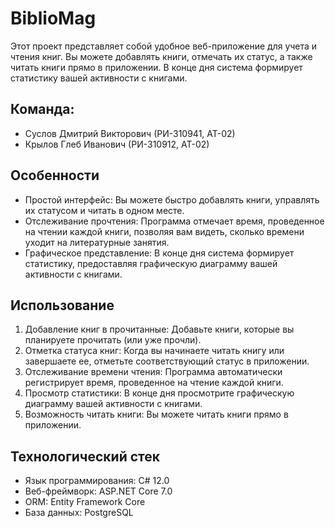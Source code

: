 # BiblioMag
Этот проект представляет собой удобное веб-приложение для учета и чтения книг. Вы можете добавлять книги, отмечать их статус, а также читать книги прямо в приложении. В конце дня система формирует статистику вашей активности с книгами.

## Команда:
- Суслов Дмитрий Викторович (РИ-310941, АТ-02)
- Крылов Глеб Иванович (РИ-310912, АТ-02)
## Особенности
- Простой интерфейс: Вы можете быстро добавлять книги, управлять их статусом и читать в одном месте.
- Отслеживание прочтения: Программа отмечает время, проведенное на чтении каждой книги, позволяя вам видеть, сколько времени уходит на литературные занятия.
- Графическое представление: В конце дня система формирует статистику, предоставляя графическую диаграмму вашей активности с книгами.
## Использование
1. Добавление книг в прочитанные: Добавьте книги, которые вы планируете прочитать (или уже прочли).
2. Отметка статуса книг: Когда вы начинаете читать книгу или завершаете ее, отметьте соответствующий статус в приложении.
3. Отслеживание времени чтения: Программа автоматически регистрирует время, проведенное на чтение каждой книги.
4. Просмотр статистики: В конце дня просмотрите графическую диаграмму вашей активности с книгами.
5. Возможность читать книги: Вы можете читать книги прямо в приложении.
## Технологический стек
- Язык программирования: C# 12.0
- Веб-фреймворк: ASP.NET Core 7.0
- ORM: Entity Framework Core
- База данных: PostgreSQL
